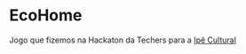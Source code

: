 # EcoHome
Jogo que fizemos na Hackaton da Techers para a <a href = "https://www.instagram.com/institutoipecultural/">Ipê Cultural</a>

